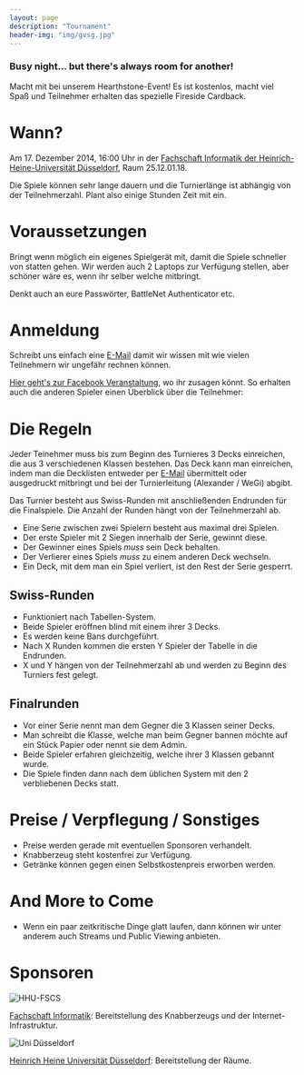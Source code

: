 ```yaml
---
layout: page
description: "Tournament"
header-img: "img/gvsg.jpg"
---
```


### Busy night... but there's always room for another!

Macht mit bei unserem Hearthstone-Event! Es ist kostenlos, macht viel Spaß und Teilnehmer erhalten
das spezielle Fireside Cardback.


# Wann?
<a name="date"></a>
Am 17. Dezember 2014, 16:00 Uhr in der [Fachschaft Informatik der Heinrich-Heine-Universität Düsseldorf](https://www.google.de/maps/place/Fachschaft+Informatik+der+Heinrich-Heine-Universit%C3%A4t+D%C3%BCsseldorf/@51.188008,6.796884,17z/data=!3m1!4b1!4m2!3m1!1s0x47b8cb01a3005e3d:0xd8b29e6eb59bb734 "FS Informatik"), Raum 25.12.01.18.

Die Spiele können sehr lange dauern und die Turnierlänge ist abhängig von der Teilnehmerzahl.
Plant also einige Stunden Zeit mit ein.

# Voraussetzungen
Bringt wenn möglich ein eigenes Spielgerät mit, damit die Spiele schneller von statten gehen. Wir werden auch 2 Laptops zur Verfügung stellen, aber schöner wäre es, wenn ihr selber welche mitbringt.

Denkt auch an eure Passwörter, BattleNet Authenticator etc.

# Anmeldung
<a name="registration"></a>
Schreibt uns einfach eine [E-Mail](mailto:hearthstone@just-wegi.de) damit wir wissen mit wie vielen Teilnehmern wir ungefähr rechnen können.

[Hier geht's zur Facebook Veranstaltung](https://www.facebook.com/events/352682484900486/?ref_dashboard_filter=upcoming "Facebook"), wo ihr zusagen könnt. So erhalten auch die anderen Spieler
einen Überblick über die Teilnehmer:

# Die Regeln
<a name="rules"></a>
Jeder Teinehmer muss bis zum Beginn des Turnieres 3 Decks einreichen, die aus 3 verschiedenen Klassen bestehen. Das Deck kann man einreichen, indem man die Decklisten entweder per [E-Mail](mailto:hearthstone@just-wegi.de) übermittelt oder ausgedruckt mitbringt und bei der Turnierleitung (Alexander / WeGi) abgibt.

Das Turnier besteht aus Swiss-Runden mit anschließenden Endrunden für die Finalspiele. Die Anzahl der Runden hängt von der Teilnehmerzahl ab.

* Eine Serie zwischen zwei Spielern besteht aus maximal drei Spielen.
* Der erste Spieler mit 2 Siegen innerhalb der Serie, gewinnt diese.
* Der Gewinner eines Spiels *muss* sein Deck behalten.
* Der Verlierer eines Spiels *muss* zu einem anderen Deck wechseln.
* Ein Deck, mit dem man ein Spiel verliert, ist den Rest der Serie gesperrt.

## Swiss-Runden
* Funktioniert nach Tabellen-System.
* Beide Spieler eröffnen blind mit einem ihrer 3 Decks.
* Es werden keine Bans durchgeführt.
* Nach X Runden kommen die ersten Y Spieler der Tabelle in die Endrunden.
* X und Y hängen von der Teilnehmerzahl ab und werden zu Beginn des Turniers fest gelegt.

## Finalrunden
* Vor einer Serie nennt man dem Gegner die 3 Klassen seiner Decks.
* Man schreibt die Klasse, welche man beim Gegner bannen möchte auf ein Stück Papier oder nennt sie dem Admin.
* Beide Spieler erfahren gleichzeitig, welche ihrer 3 Klassen gebannt wurde.
* Die Spiele finden dann nach dem üblichen System mit den 2 verbliebenen Decks statt.

# Preise / Verpflegung / Sonstiges
* Preise werden gerade mit eventuellen Sponsoren verhandelt.
* Knabberzeug steht kostenfrei zur Verfügung.
* Getränke können gegen einen Selbstkostenpreis erworben werden.

# And More to Come
* Wenn ein paar zeitkritische Dinge glatt laufen, dann können wir unter anderem auch Streams und Public Viewing anbieten.

# Sponsoren
![HHU-FSCS](http://i.imgur.com/RG3SZXm.png)

[Fachschaft Informatik](http://hhu-fscs.de): Bereitstellung des Knabberzeugs und der Internet-Infrastruktur.

![Uni Düsseldorf](http://i.imgur.com/Nv1VeCp.gif)

[Heinrich Heine Universität Düsseldorf](http://hhu.de): Bereitstellung der Räume.

